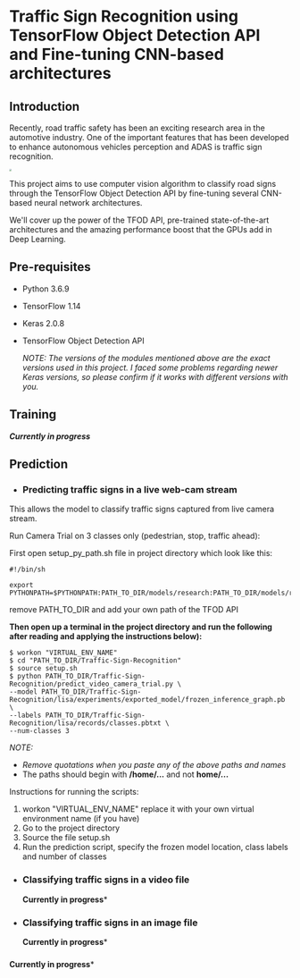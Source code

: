 # Traffic Sign Recognition using TensorFlow Object Detection API and Fine-tuning CNN-based architectures

## Introduction

Recently, road traffic safety has been an exciting research area in the automotive industry. One of the important features that has been developed to enhance autonomous vehicles perception and ADAS is traffic sign recognition. 



<img src="https://www.bccourier.com/wp-content/uploads/2020/02/Traffic-Sign-Recognition-System-Market.jpg" style="zoom: 25%;" />



This project aims to use computer vision algorithm to classify road signs through the TensorFlow Object Detection API by fine-tuning several CNN-based neural network architectures.

We'll cover up the power of the TFOD API, pre-trained state-of-the-art architectures and the amazing performance boost that the GPUs add in Deep Learning.



## Pre-requisites

- Python 3.6.9

- TensorFlow 1.14

- Keras 2.0.8

- TensorFlow Object Detection API

  *NOTE: The versions of the modules mentioned above are the exact versions used in this project. I faced some problems regarding newer Keras versions, so please confirm if it works with different versions with you.*
  
  

## Training

***Currently in progress***

## Prediction

- ### 	Predicting traffic signs in a live web-cam stream

  

This allows the model to classify traffic signs captured from live camera stream.

Run Camera Trial on 3 classes only (pedestrian, stop, traffic ahead):


First open setup_py_path.sh file in project directory which look like this:

```
#!/bin/sh

export PYTHONPATH=$PYTHONPATH:PATH_TO_DIR/models/research:PATH_TO_DIR/models/research/slim
```

remove PATH_TO_DIR and add your own path of the TFOD API

**Then open up a terminal in the project directory and run the following after reading and applying the instructions below):**

```
$ workon "VIRTUAL_ENV_NAME"
$ cd "PATH_TO_DIR/Traffic-Sign-Recognition"
$ source setup.sh
$ python PATH_TO_DIR/Traffic-Sign-Recognition/predict_video_camera_trial.py \
--model PATH_TO_DIR/Traffic-Sign-Recognition/lisa/experiments/exported_model/frozen_inference_graph.pb \
--labels PATH_TO_DIR/Traffic-Sign-Recognition/lisa/records/classes.pbtxt \
--num-classes 3
```

*NOTE:*

- *Remove quotations when you paste any of the above paths and names* 
- The paths should begin with **/home/...** and not **home/...**

Instructions for running the scripts:

1. workon "VIRTUAL_ENV_NAME" replace it with your own virtual environment name (if you have)
2. Go to the project directory
3. Source the file setup.sh
4. Run the prediction script, specify the frozen model location, class labels and number of classes



- ### 	Classifying traffic signs in a video file

  **Currently in progress***

- ### Classifying traffic signs in an image file

  **Currently in progress***

  ### 





**Currently in progress***





